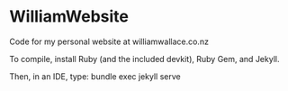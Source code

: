 # WilliamWebsite
Code for my personal website at williamwallace.co.nz

To compile, install Ruby (and the included devkit), Ruby Gem, and Jekyll. 

Then, in an IDE, type: bundle exec jekyll serve
